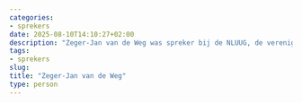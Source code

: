 ```yaml
---
categories:
- sprekers
date: 2025-08-10T14:10:27+02:00
description: "Zeger-Jan van de Weg was spreker bij de NLUUG, de vereniging voor open systemen en open standaarden. Lees meer over deze spreker."
tags:
- sprekers
slug:
title: "Zeger-Jan van de Weg"
type: person
---
```



